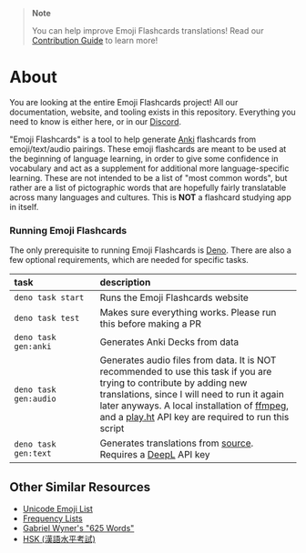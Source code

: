 > **Note**
>
> You can help improve Emoji Flashcards translations! Read our [Contribution Guide](./.github/CONTRIBUTING.md) to learn more!

# About

You are looking at the entire Emoji Flashcards project! All our documentation, website, and tooling exists in this repository. Everything you need to know is either here, or in our [Discord](https://discord.gg/m9WGM2QWBK).

"Emoji Flashcards" is a tool to help generate [Anki](https://apps.ankiweb.net) flashcards from emoji/text/audio pairings. These emoji flashcards are meant to be used at the beginning of language learning, in order to give some confidence in vocabulary and act as a supplement for additional more language-specific learning. These are not intended to be a list of "most common words", but rather are a list of pictographic words that are hopefully fairly translatable across many languages and cultures. This is **NOT** a flashcard studying app in itself.

### Running Emoji Flashcards

The only prerequisite to running Emoji Flashcards is [Deno](https://deno.com/manual/getting_started/installation). There are also a few optional requirements, which are needed for specific tasks.

| task                  | description                                                                                                                                                                                                                                                                                                         |
| :-------------------- | :------------------------------------------------------------------------------------------------------------------------------------------------------------------------------------------------------------------------------------------------------------------------------------------------------------------ |
| `deno task start`     | Runs the Emoji Flashcards website                                                                                                                                                                                                                                                                                   |
| `deno task test`      | Makes sure everything works. Please run this before making a PR                                                                                                                                                                                                                                                     |
| `deno task gen:anki`  | Generates Anki Decks from data                                                                                                                                                                                                                                                                                      |
| `deno task gen:audio` <img width=400/> | Generates audio files from data. It is NOT recommended to use this task if you are trying to contribute by adding new translations, since I will need to run it again later anyways. A local installation of [ffmpeg](https://ffmpeg.org), and a [play.ht](https://play.ht) API key are required to run this script |
| `deno task gen:text`  | Generates translations from [source](./data/source.json). Requires a [DeepL](https://www.deepl.com/pro-api) API key                                                                                                                                                                                                 |

## Other Similar Resources

- [Unicode Emoji List](https://unicode.org/emoji/charts/full-emoji-list.html)
- [Frequency Lists](https://en.m.wiktionary.org/wiki/Wiktionary:Frequency_lists/English)
- [Gabriel Wyner's "625 Words"](https://fluent-forever.com/wp-content/uploads/2014/05/625-List-Thematic.pdf)
- [HSK (漢語水平考試)](https://mandarinbean.com/new-hsk-vocabulary/)
